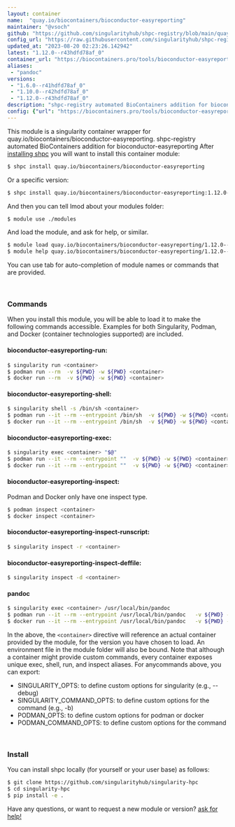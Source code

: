 ```yaml
---
layout: container
name:  "quay.io/biocontainers/bioconductor-easyreporting"
maintainer: "@vsoch"
github: "https://github.com/singularityhub/shpc-registry/blob/main/quay.io/biocontainers/bioconductor-easyreporting/container.yaml"
config_url: "https://raw.githubusercontent.com/singularityhub/shpc-registry/main/quay.io/biocontainers/bioconductor-easyreporting/container.yaml"
updated_at: "2023-08-20 02:23:26.142942"
latest: "1.12.0--r43hdfd78af_0"
container_url: "https://biocontainers.pro/tools/bioconductor-easyreporting"
aliases:
 - "pandoc"
versions:
 - "1.6.0--r41hdfd78af_0"
 - "1.10.0--r42hdfd78af_0"
 - "1.12.0--r43hdfd78af_0"
description: "shpc-registry automated BioContainers addition for bioconductor-easyreporting"
config: {"url": "https://biocontainers.pro/tools/bioconductor-easyreporting", "maintainer": "@vsoch", "description": "shpc-registry automated BioContainers addition for bioconductor-easyreporting", "latest": {"1.12.0--r43hdfd78af_0": "sha256:5e4f4ce3433e692d6fc6d6e41581e662bddbd13d31792f95c7d555c0f4b76e8e"}, "tags": {"1.6.0--r41hdfd78af_0": "sha256:8b9bfa934772943797b94c086f0ea13d39d5a4085d934677c666a2c314641c55", "1.10.0--r42hdfd78af_0": "sha256:a15f3199de73fda123774a8db620dc65db46e77a3d44bf52664a3b535cc105fb", "1.12.0--r43hdfd78af_0": "sha256:5e4f4ce3433e692d6fc6d6e41581e662bddbd13d31792f95c7d555c0f4b76e8e"}, "docker": "quay.io/biocontainers/bioconductor-easyreporting", "aliases": {"pandoc": "/usr/local/bin/pandoc"}}
---
```


This module is a singularity container wrapper for quay.io/biocontainers/bioconductor-easyreporting.
shpc-registry automated BioContainers addition for bioconductor-easyreporting
After [installing shpc](#install) you will want to install this container module:


```bash
$ shpc install quay.io/biocontainers/bioconductor-easyreporting
```

Or a specific version:

```bash
$ shpc install quay.io/biocontainers/bioconductor-easyreporting:1.12.0--r43hdfd78af_0
```

And then you can tell lmod about your modules folder:

```bash
$ module use ./modules
```

And load the module, and ask for help, or similar.

```bash
$ module load quay.io/biocontainers/bioconductor-easyreporting/1.12.0--r43hdfd78af_0
$ module help quay.io/biocontainers/bioconductor-easyreporting/1.12.0--r43hdfd78af_0
```

You can use tab for auto-completion of module names or commands that are provided.

<br>

### Commands

When you install this module, you will be able to load it to make the following commands accessible.
Examples for both Singularity, Podman, and Docker (container technologies supported) are included.

#### bioconductor-easyreporting-run:

```bash
$ singularity run <container>
$ podman run --rm  -v ${PWD} -w ${PWD} <container>
$ docker run --rm  -v ${PWD} -w ${PWD} <container>
```

#### bioconductor-easyreporting-shell:

```bash
$ singularity shell -s /bin/sh <container>
$ podman run --it --rm --entrypoint /bin/sh  -v ${PWD} -w ${PWD} <container>
$ docker run --it --rm --entrypoint /bin/sh  -v ${PWD} -w ${PWD} <container>
```

#### bioconductor-easyreporting-exec:

```bash
$ singularity exec <container> "$@"
$ podman run --it --rm --entrypoint ""  -v ${PWD} -w ${PWD} <container> "$@"
$ docker run --it --rm --entrypoint ""  -v ${PWD} -w ${PWD} <container> "$@"
```

#### bioconductor-easyreporting-inspect:

Podman and Docker only have one inspect type.

```bash
$ podman inspect <container>
$ docker inspect <container>
```

#### bioconductor-easyreporting-inspect-runscript:

```bash
$ singularity inspect -r <container>
```

#### bioconductor-easyreporting-inspect-deffile:

```bash
$ singularity inspect -d <container>
```


#### pandoc

```bash
$ singularity exec <container> /usr/local/bin/pandoc
$ podman run --it --rm --entrypoint /usr/local/bin/pandoc   -v ${PWD} -w ${PWD} <container> -c " $@"
$ docker run --it --rm --entrypoint /usr/local/bin/pandoc   -v ${PWD} -w ${PWD} <container> -c " $@"
```



In the above, the `<container>` directive will reference an actual container provided
by the module, for the version you have chosen to load. An environment file in the
module folder will also be bound. Note that although a container
might provide custom commands, every container exposes unique exec, shell, run, and
inspect aliases. For anycommands above, you can export:

 - SINGULARITY_OPTS: to define custom options for singularity (e.g., --debug)
 - SINGULARITY_COMMAND_OPTS: to define custom options for the command (e.g., -b)
 - PODMAN_OPTS: to define custom options for podman or docker
 - PODMAN_COMMAND_OPTS: to define custom options for the command

<br>

### Install

You can install shpc locally (for yourself or your user base) as follows:

```bash
$ git clone https://github.com/singularityhub/singularity-hpc
$ cd singularity-hpc
$ pip install -e .
```

Have any questions, or want to request a new module or version? [ask for help!](https://github.com/singularityhub/singularity-hpc/issues)